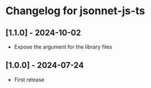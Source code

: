 # Changelog for jsonnet-js-ts

## [1.1.0] - 2024-10-02

- Expose the argument for the library files


## [1.0.0] - 2024-07-24

- First release
